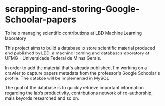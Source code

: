 # scrapping-and-storing-Google-Schoolar-papers
To help managing scientific contributions at LBD Machine Learning laboratory


This project aims to build a database to store scientific material produced and published by LBD, a machine learning and databases laboratory at UFMG - Universidade Federal de Minas Gerais.

In order to add the material that's already published, I'm working on a crawler to capture papers metadata from the professor's Google Schoolar's profile. The databse will be implemented in MySQL

The goal of the database is to quickly retrieve important information regarding the lab's productivity, contributions network of co-authorship, mais keyords researched and so on.
